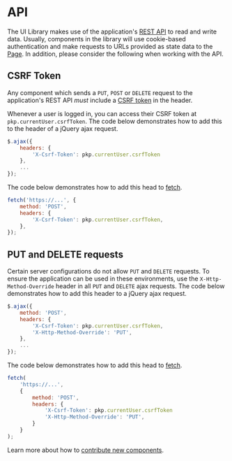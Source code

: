 # API

The UI Library makes use of the application's [REST API](https://docs.pkp.sfu.ca/dev/api/) to read and write data. Usually, components in the library will use cookie-based authentication and make requests to URLs provided as state data to the [Page](#/pages/pages). In addition, please consider the following when working with the API.

## CSRF Token

Any component which sends a `PUT`, `POST` or `DELETE` request to the application's REST API _must_ include a [CSRF token](https://en.wikipedia.org/wiki/Cross-site_request_forgery) in the header.

Whenever a user is logged in, you can access their CSRF token at `pkp.currentUser.csrfToken`. The code below demonstrates how to add this to the header of a jQuery ajax request.

```js
$.ajax({
	headers: {
		'X-Csrf-Token': pkp.currentUser.csrfToken
	},
	...
});
```

The code below demonstrates how to add this head to [fetch](https://developer.mozilla.org/en-US/docs/Web/API/fetch).

```js
fetch('https://...', {
	method: 'POST',
	headers: {
		'X-Csrf-Token': pkp.currentUser.csrfToken,
	},
});
```

## PUT and DELETE requests

Certain server configurations do not allow `PUT` and `DELETE` requests. To ensure the application can be used in these environments, use the `X-Http-Method-Override` header in all `PUT` and `DELETE` ajax requests. The code below demonstrates how to add this header to a jQuery ajax request.

```js
$.ajax({
    method: 'POST',
	headers: {
		'X-Csrf-Token': pkp.currentUser.csrfToken,
        'X-Http-Method-Override': 'PUT',
	},
	...
});
```

The code below demonstrates how to add this head to [fetch](https://developer.mozilla.org/en-US/docs/Web/API/fetch).

```js
fetch(
	'https://...',
	{
		method: 'POST',
		headers: {
			'X-Csrf-Token': pkp.currentUser.csrfToken
            'X-Http-Method-Override': 'PUT',
		}
	}
);
```

Learn more about how to [contribute new components](#/pages/contributing).
